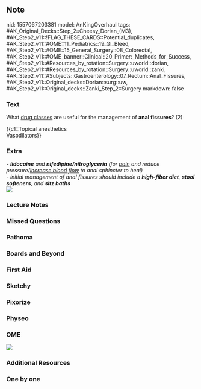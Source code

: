 ## Note
nid: 1557067203381
model: AnKingOverhaul
tags: #AK_Original_Decks::Step_2::Cheesy_Dorian_(M3), #AK_Step2_v11::!FLAG_THESE_CARDS::Potential_duplicates, #AK_Step2_v11::#OME::11_Pediatrics::19_GI_Bleed, #AK_Step2_v11::#OME::15_General_Surgery::08_Colorectal, #AK_Step2_v11::#OME_banner::Clinical::20_Primer:_Methods_for_Success, #AK_Step2_v11::#Resources_by_rotation::Surgery::uworld::dorian, #AK_Step2_v11::#Resources_by_rotation::Surgery::uworld::zanki, #AK_Step2_v11::#Subjects::Gastroenterology::07_Rectum::Anal_Fissures, #AK_Step2_v11::Original_decks::Dorian::surg::uw, #AK_Step2_v11::Original_decks::Zanki_Step_2::Surgery
markdown: false

### Text
What <u>drug classes</u> are useful for the management of <b>anal
fissures</b>? (2)
<div>
  {{c1::Topical anesthetics
  <div>
    Vasodilators}}
  </div>
</div>

### Extra
<div>
  <div>
    <i>-</i> <b style="font-style: italic;">lidocaine</b>
    <i>and</i> <b style=
    "font-style: italic;">nifedipine/nitroglycerin</b> <span style=
    "font-style: italic">(for <u>pain</u> and reduce
    pressure/<u>increase blood flow</u> to anal sphincter to
    heal)</span>
    <div>
      <span style="font-style: italic;">- initial management of
      anal fissures should include a <b>high-fiber diet</b>,
      <b>stool softeners</b>, and <b>sitz baths</b></span>
    </div>
    <div>
      <div><img src="anal%20fissure.png"></div>
    </div>
  </div>
</div>

### Lecture Notes


### Missed Questions


### Pathoma


### Boards and Beyond


### First Aid


### Sketchy


### Pixorize


### Physeo


### OME
<div class="ome-widget">
  <a href="https://onlinemeded.org/spa/surgery?ref=anki"><img src=
  "_OME_AnkiFlashcards_Topic_5.png"></a>
</div>

### Additional Resources


### One by one

